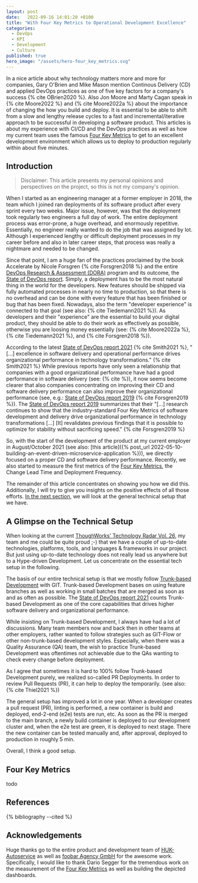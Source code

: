 ```yaml
---
layout: post
date:   2022-09-16 14:01:20 +0100
title: "With Four Key Metrics to Operational Development Excellence"
categories:
  - DevOps
  - KPI
  - Development
  - Culture
published: true
hero_image: "/assets/hero-four_key_metrics.svg"
---
```

In a nice article about why technology matters more and more for companies, Gary O'Brien and Mike Mason mention Continous Delivery (CD) and applied DevOps practices as one of five key factors for a company's success {% cite OBrien2020 %}.
Also Jon Moore and Marty Cagan speak in {% cite Moore2022 %} and {% cite Moore2022a %} about the importance of changing the how you build and deploy.
It is essential to be able to shift from a slow and lengthy release cycles to a fast and incremental/iterative approach to be successful in developing a software product.
This articles is about my experience with CI/CD and the DevOps practices as well as how my current team uses the famous [Four Key Metrics](https://www.thoughtworks.com/radar/techniques?blipid=1298) to get to an excellent development environment which allows us to deploy to production regularly within about five minutes.

## Introduction

> Disclaimer: This article presents my personal opinions and perspectives on the project, so this is not my company's opinion.

When I started as an engineering manager at a former employer in 2018, the team which I joined ran deployments of its software product after every sprint every two weeks.
Major issue, however, was that the deployment took regularly two engineers a full day of work.
The entire deployment process was error-prone, a huge overhead, and enormously repetitive.
Essentially, no engineer really wanted to do the job that was assigned by lot.
Although I experienced lengthy or difficult deployment processes in my career before and also in later career steps, that process was really a nightmare and needed to be changed.

Since that point, I am a huge fan of the practices proclaimed by the book Accelerate by Nicole Forsgren {% cite Forsgren2018 %} and the entire [DevOps Research & Assessment (DORA)](https://www.devops-research.com) program and its outcome, the [State of DevOps report](https://www.devops-research.com/research.html#reports).
Simply, a deployment has to be the most natural thing in the world for the developers.
New features should be shipped via fully automated processes in nearly no time to production, so that there is no overhead and can be done with every feature that has been finished or bug that has been fixed.
Nowadays, also the term "developer experience" is connected to that goal (see also: {% cite Tiedemann2021 %}).
As developers and their "experience" are the essential to build your digital product, they should be able to do their work as effectively as possible, otherwise you are loosing money essentially (see:  {% cite Moore2022a %}, {% cite Tiedemann2021 %}, and {% cite Forsgren2018 %}).

According to the latest [State of DevOps report 2021](https://cloud.google.com/devops/state-of-devops) {% cite Smith2021 %}, "[...] excellence in software delivery and operational performance drives organizational performance in technology transformations." {% cite Smith2021 %}
While previous reports have only seen a relationship that companies with a good organizational performance have had a good performance in software delivery (see: {% cite %}), it now seems become clearer that also companies concentrating on improving their CD and software delivery performance can also improve their organizational performance (see, e.g.: [State of DevOps report 2019](https://cloud.google.com/devops/state-of-devops) {% cite Forsgren2019 %}).
The [State of DevOps report 2019](https://cloud.google.com/devops/state-of-devops) summarizes that
their "[...] research continues to show that the industry-standard Four Key Metrics of software development and delivery drive organizational performance in technology transformations [...] [It] revalidates previous findings that it is possible to optimize for stability without sacrificing speed." {% cite Forsgren2019 %}

So, with the start of the development of the product at my current employer in August/October 2021 (see also: [this article]({% post_url 2022-05-10-building-an-event-driven-microservice-application %})), we directly focused on a proper CD and software delivery performance.
Recently, we also started to measure the first metrics of the [Four Key Metrics](https://www.thoughtworks.com/radar/techniques?blipid=1298), the Change Lead Time and Deployment Frequency.

The remainder of this article concentrates on showing you how we did this.
Additionally, I will try to give you insights on the positive effects of all those efforts.
[In the next section](#a-glimpse-on-the-technical-setup), we will look at the general technical setup that we have.

## A Glimpse on the Technical Setup

When looking at the current [ThoughWorks' Technology Radar Vol. 26](https://www.thoughtworks.com/content/dam/thoughtworks/documents/radar/2022/03/tr_technology_radar_vol_26_en.pdf), my team and me could be quite proud ;-) that we have a couple of up-to-date technologies, platforms, tools, and languages & frameworks in our project.
But just using up-to-date technology does not really lead us anywhere but to a Hype-driven Development.
Let us concentrate on the essential tech setup in the following.

The basis of our entire technical setup is that we mostly follow [Trunk-based Development](https://cloud.google.com/architecture/devops/devops-tech-trunk-based-development) with GIT.
Trunk-based Development bases on using feature branches as well as working in small batches that are merged as soon as and as often as possible.
The [State of DevOps report 2021](https://cloud.google.com/devops/state-of-devops) counts Trunk-based Development as one of the core capabilities that drives higher software delivery and organizational performance.

While insisting on Trunk-based Development, I always have had a lot of discussions.
Many team members now and back then in other teams at other employers, rather wanted to follow strategies such as GIT-Flow or other non-trunk-based development styles.
Especially, when there was a Quality Assurance (QA) team, the wish to practice Trunk-based Development was oftentimes not achievable due to the QAs wanting to check every change before deployment.

As I agree that sometimes it is hard to 100% follow Trunk-based Development purely, we realized so-called PR Deployments.
In order to review Pull Requests (PR), it can help to deploy the  temporarily.
(see also: {% cite Thiel2021 %})



The general setup has improved a lot in one year.
When a developer creates a pull request (PR), linting is performed, a new container is build and deployed, end-2-end (e2e) tests are run, etc.
As soon as the PR is merged to the main branch, a newly build container is deployed to our development cluster and, when the e2e test are green, it is deployed to next stage.
There the new container can be tested manually and, after approval, deployed to production in roughly 5 min.

Overall, I think a good setup.

## Four Key Metrics

todo

## References

{% bibliography --cited %}

## Acknowledgements

Huge thanks go to the entire product and development team of [HUK-Autoservice](https://www.huk-autoservice.de) as well as [foobar Agency GmbH](https://foobar.agency) for the awesome work.
Specifically, I would like to thank Dario Segger for the tremendous work on the measurement of the [Four Key Metrics](https://www.thoughtworks.com/radar/techniques?blipid=1298) as well as building the depicted dashboards.